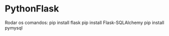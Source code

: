 # PythonFlask

Rodar os comandos:
pip install flask
pip install Flask-SQLAlchemy
pip install pymysql
                      
